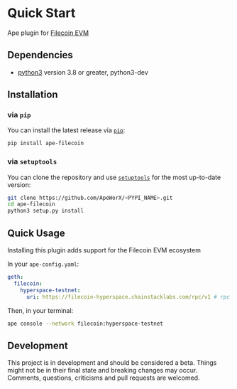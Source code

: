 # Quick Start

Ape plugin for [Filecoin EVM](https://docs.filecoin.io/developers/smart-contracts/concepts/filecoin-evm/)

## Dependencies

- [python3](https://www.python.org/downloads) version 3.8 or greater, python3-dev

## Installation

### via `pip`

You can install the latest release via [`pip`](https://pypi.org/project/pip/):

```bash
pip install ape-filecoin
```

### via `setuptools`

You can clone the repository and use [`setuptools`](https://github.com/pypa/setuptools) for the most up-to-date version:

```bash
git clone https://github.com/ApeWorX/<PYPI_NAME>.git
cd ape-filecoin
python3 setup.py install
```

## Quick Usage

Installing this plugin adds support for the Filecoin EVM ecosystem

In your `ape-config.yaml`:


``` yaml
geth:
  filecoin:
    hyperspace-testnet:
      uri: https://filecoin-hyperspace.chainstacklabs.com/rpc/v1 # rpc endpoint from chainlist.org
```

Then, in your terminal:

```bash
ape console --network filecoin:hyperspace-testnet
```

## Development

This project is in development and should be considered a beta.
Things might not be in their final state and breaking changes may occur.
Comments, questions, criticisms and pull requests are welcomed.
